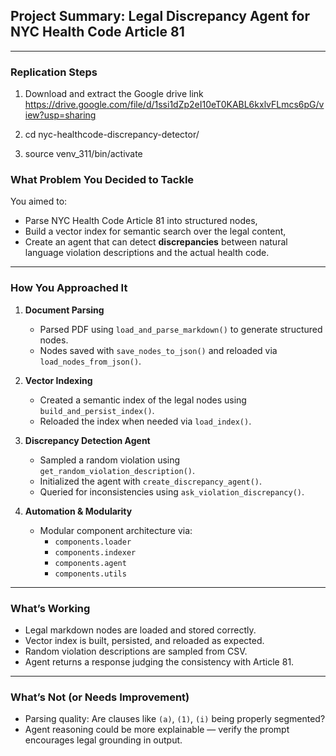 ## Project Summary: Legal Discrepancy Agent for NYC Health Code Article 81

---

### Replication Steps

1. Download and extract the Google drive link https://drive.google.com/file/d/1ssi1dZp2eI10eT0KABL6kxlvFLmcs6pG/view?usp=sharing

2. cd nyc-healthcode-discrepancy-detector/

3. source venv_311/bin/activate


### What Problem You Decided to Tackle

You aimed to:
- Parse NYC Health Code Article 81 into structured nodes,
- Build a vector index for semantic search over the legal content,
- Create an agent that can detect **discrepancies** between natural language violation descriptions and the actual health code.

---

### How You Approached It

1. **Document Parsing**
   - Parsed PDF using `load_and_parse_markdown()` to generate structured nodes.
   - Nodes saved with `save_nodes_to_json()` and reloaded via `load_nodes_from_json()`.

2. **Vector Indexing**
   - Created a semantic index of the legal nodes using `build_and_persist_index()`.
   - Reloaded the index when needed via `load_index()`.

3. **Discrepancy Detection Agent**
   - Sampled a random violation using `get_random_violation_description()`.
   - Initialized the agent with `create_discrepancy_agent()`.
   - Queried for inconsistencies using `ask_violation_discrepancy()`.

4. **Automation & Modularity**
   - Modular component architecture via:
     - `components.loader`
     - `components.indexer`
     - `components.agent`
     - `components.utils`

---

### What’s Working

- Legal markdown nodes are loaded and stored correctly.
- Vector index is built, persisted, and reloaded as expected.
- Random violation descriptions are sampled from CSV.
- Agent returns a response judging the consistency with Article 81.

---

### What’s Not (or Needs Improvement)

- Parsing quality: Are clauses like `(a)`, `(1)`, `(i)` being properly segmented?
- Agent reasoning could be more explainable — verify the prompt encourages legal grounding in output.


